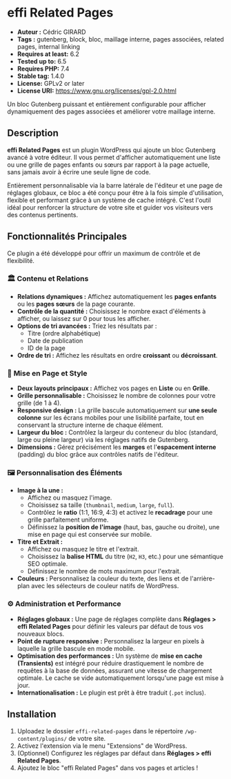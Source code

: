 # effi Related Pages

* **Auteur :** Cédric GIRARD
* **Tags :** gutenberg, block, bloc, maillage interne, pages associées, related pages, internal linking
* **Requires at least:** 6.2
* **Tested up to:** 6.5
* **Requires PHP:** 7.4
* **Stable tag:** 1.4.0
* **License:** GPLv2 or later
* **License URI:** https://www.gnu.org/licenses/gpl-2.0.html

Un bloc Gutenberg puissant et entièrement configurable pour afficher dynamiquement des pages associées et améliorer votre maillage interne.

## Description

**effi Related Pages** est un plugin WordPress qui ajoute un bloc Gutenberg avancé à votre éditeur. Il vous permet d'afficher automatiquement une liste ou une grille de pages enfants ou sœurs par rapport à la page actuelle, sans jamais avoir à écrire une seule ligne de code.

Entièrement personnalisable via la barre latérale de l'éditeur et une page de réglages globaux, ce bloc a été conçu pour être à la fois simple d'utilisation, flexible et performant grâce à un système de cache intégré. C'est l'outil idéal pour renforcer la structure de votre site et guider vos visiteurs vers des contenus pertinents.

## Fonctionnalités Principales

Ce plugin a été développé pour offrir un maximum de contrôle et de flexibilité.

### 🏛️ **Contenu et Relations**
* **Relations dynamiques :** Affichez automatiquement les **pages enfants** ou les **pages sœurs** de la page courante.
* **Contrôle de la quantité :** Choisissez le nombre exact d'éléments à afficher, ou laissez sur 0 pour tous les afficher.
* **Options de tri avancées :** Triez les résultats par :
    * Titre (ordre alphabétique)
    * Date de publication
    * ID de la page
* **Ordre de tri :** Affichez les résultats en ordre **croissant** ou **décroissant**.

### 🎨 **Mise en Page et Style**
* **Deux layouts principaux :** Affichez vos pages en **Liste** ou en **Grille**.
* **Grille personnalisable :** Choisissez le nombre de colonnes pour votre grille (de 1 à 4).
* **Responsive design :** La grille bascule automatiquement sur **une seule colonne** sur les écrans mobiles pour une lisibilité parfaite, tout en conservant la structure interne de chaque élément.
* **Largeur du bloc :** Contrôlez la largeur du conteneur du bloc (standard, large ou pleine largeur) via les réglages natifs de Gutenberg.
* **Dimensions :** Gérez précisément les **marges** et l'**espacement interne** (padding) du bloc grâce aux contrôles natifs de l'éditeur.

### 🖼️ **Personnalisation des Éléments**
* **Image à la une :**
    * Affichez ou masquez l'image.
    * Choisissez sa taille (`thumbnail`, `medium`, `large`, `full`).
    * Contrôlez le **ratio** (1:1, 16:9, 4:3) et activez le **recadrage** pour une grille parfaitement uniforme.
    * Définissez la **position de l'image** (haut, bas, gauche ou droite), une mise en page qui est conservée sur mobile.
* **Titre et Extrait :**
    * Affichez ou masquez le titre et l'extrait.
    * Choisissez la **balise HTML** du titre (`H2`, `H3`, etc.) pour une sémantique SEO optimale.
    * Définissez le nombre de mots maximum pour l'extrait.
* **Couleurs :** Personnalisez la couleur du texte, des liens et de l'arrière-plan avec les sélecteurs de couleur natifs de WordPress.

### ⚙️ **Administration et Performance**
* **Réglages globaux :** Une page de réglages complète dans **Réglages > effi Related Pages** pour définir les valeurs par défaut de tous vos nouveaux blocs.
* **Point de rupture responsive :** Personnalisez la largeur en pixels à laquelle la grille bascule en mode mobile.
* **Optimisation des performances :** Un système de **mise en cache (Transients)** est intégré pour réduire drastiquement le nombre de requêtes à la base de données, assurant une vitesse de chargement optimale. Le cache se vide automatiquement lorsqu'une page est mise à jour.
* **Internationalisation :** Le plugin est prêt à être traduit (`.pot` inclus).

## Installation

1.  Uploadez le dossier `effi-related-pages` dans le répertoire `/wp-content/plugins/` de votre site.
2.  Activez l'extension via le menu "Extensions" de WordPress.
3.  (Optionnel) Configurez les réglages par défaut dans **Réglages > effi Related Pages**.
4.  Ajoutez le bloc "effi Related Pages" dans vos pages et articles !
